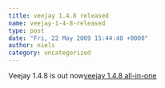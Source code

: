 ```yaml
---
title: veejay 1.4.8 released
name: veejay-1-4-8-released
type: post
date: "Fri, 22 May 2009 15:44:48 +0000"
author: niels
category: uncategorized
---
```

Veejay 1.4.8 is out now[veejay 1.4.8 all-in-one][0]

[0]: https://sourceforge.net/project/showfiles.php?group_id=47564&amp;package_id=298603&amp;release_id=684428